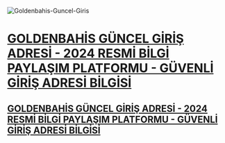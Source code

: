 
![Goldenbahis-Guncel-Giris](https://github.com/user-attachments/assets/2b90446e-2001-45af-aca9-e18b7b0820f4)

<h1><a href="http://gg.gg/1c66o0" title="GOLDENBAHİS YENİLENEN GİRİŞ ADRESİ"><img 

<h2>GOLDENBAHİS GÜNCEL GİRİŞ ADRESİ - 2024 RESMİ BİLGİ PAYLAŞIM PLATFORMU - GÜVENLİ GİRİŞ ADRESİ BİLGİSİ</h2>
<h2>GOLDENBAHİS GÜNCEL GİRİŞ ADRESİ - 2024 RESMİ BİLGİ PAYLAŞIM PLATFORMU - GÜVENLİ GİRİŞ ADRESİ BİLGİSİ</h2>

